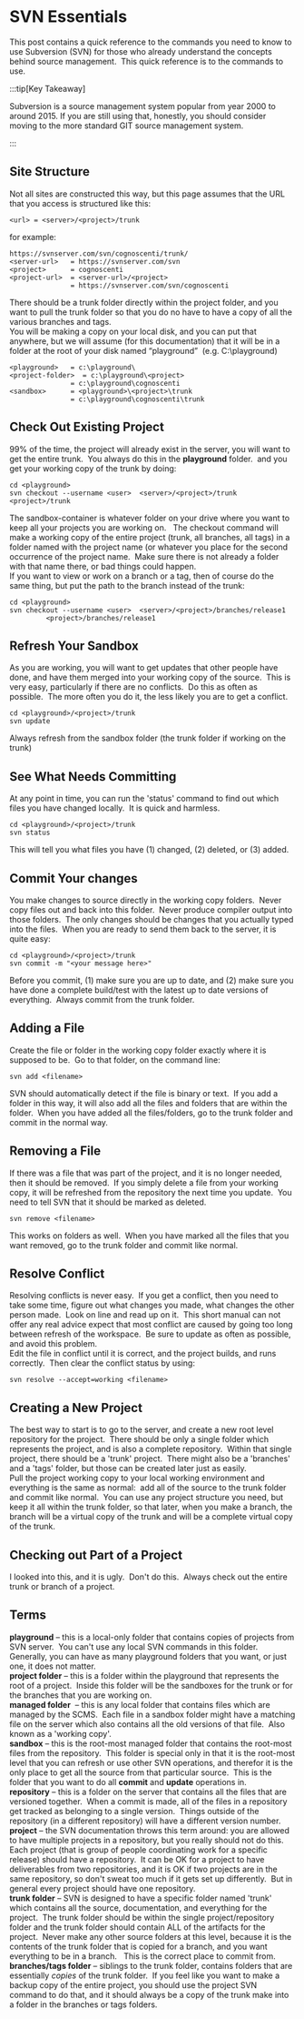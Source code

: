 #  SVN Essentials

This post contains a quick reference to the commands you need to know to use Subversion (SVN) for those who already understand the concepts behind source management.  This quick reference is to the commands to use.

:::tip[Key Takeaway]

Subversion is a source management system popular from year 2000 to around 2015.  If you are still using that, honestly, you should consider moving to the more standard GIT source management system.

:::

## Site Structure

Not all sites are constructed this way, but this page assumes that the URL that you access is structured like this:

```
<url> = <server>/<project>/trunk
```


for example:

```
https://svnserver.com/svn/cognoscenti/trunk/
<server-url>   = https://svnserver.com/svn
<project>      = cognoscenti
<project-url>  = <server-url>/<project>
               = https://svnserver.com/svn/cognoscenti
```


There should be a trunk folder directly within the project folder, and you want to pull the trunk folder so that you do no have to have a copy of all the various branches and tags.  
You will be making a copy on your local disk, and you can put that anywhere, but we will assume (for this documentation) that it will be in a folder at the root of your disk named “playground”  (e.g. C:\\playground)

```
<playground>   = c:\playground\
<project-folder>  = c:\playground\<project>
               = c:\playground\cognoscenti
<sandbox>      = <playground>\<project>\trunk
               = c:\playground\cognoscenti\trunk
```


## Check Out Existing Project

99% of the time, the project will already exist in the server, you will want to get the entire trunk.  You always do this in the **playground** folder.  and you get your working copy of the trunk by doing:

```
cd <playground>
svn checkout --username <user>  <server>/<project>/trunk  <project>/trunk
```


The sandbox-container is whatever folder on your drive where you want to keep all your projects you are working on.   The checkout command will make a working copy of the entire project (trunk, all branches, all tags) in a folder named with the project name (or whatever you place for the second occurrence of the project name.  Make sure there is not already a folder with that name there, or bad things could happen.  
If you want to view or work on a branch or a tag, then of course do the same thing, but put the path to the branch instead of the trunk:

```
cd <playground>
svn checkout --username <user>  <server>/<project>/branches/release1
         <project>/branches/release1
```


## Refresh Your Sandbox

As you are working, you will want to get updates that other people have done, and have them merged into your working copy of the source.  This is very easy, particularly if there are no conflicts.  Do this as often as possible.  The more often you do it, the less likely you are to get a conflict.

```
cd <playground>/<project>/trunk
svn update
```


Always refresh from the sandbox folder (the trunk folder if working on the trunk)

## See What Needs Committing

At any point in time, you can run the 'status' command to find out which files you have changed locally.  It is quick and harmless.

```
cd <playground>/<project>/trunk
svn status
```


This will tell you what files you have (1) changed, (2) deleted, or (3) added.

## Commit Your changes

You make changes to source directly in the working copy folders.  Never copy files out and back into this folder.  Never produce compiler output into those folders.  The only changes should be changes that you actually typed into the files.  When you are ready to send them back to the server, it is quite easy:

```
cd <playground>/<project>/trunk
svn commit -m "<your message here>"
```


Before you commit, (1) make sure you are up to date, and (2) make sure you have done a complete build/test with the latest up to date versions of everything.  Always commit from the trunk folder.

## Adding a File

Create the file or folder in the working copy folder exactly where it is supposed to be.  Go to that folder, on the command line:

```
svn add <filename>
```


SVN should automatically detect if the file is binary or text.  If you add a folder in this way, it will also add all the files and folders that are within the folder.  When you have added all the files/folders, go to the trunk folder and commit in the normal way.

## Removing a File

If there was a file that was part of the project, and it is no longer needed, then it should be removed.  If you simply delete a file from your working copy, it will be refreshed from the repository the next time you update.  You need to tell SVN that it should be marked as deleted.

```
svn remove <filename>
```


This works on folders as well.  When you have marked all the files that you want removed, go to the trunk folder and commit like normal.

## Resolve Conflict

Resolving conflicts is never easy.  If you get a conflict, then you need to take some time, figure out what changes you made, what changes the other person made.  Look on line and read up on it.  This short manual can not offer any real advice expect that most conflict are caused by going too long between refresh of the workspace.  Be sure to update as often as possible, and avoid this problem.  
Edit the file in conflict until it is correct, and the project builds, and runs correctly.  Then clear the conflict status by using:

```
svn resolve --accept=working <filename>
```


## Creating a New Project

The best way to start is to go to the server, and create a new root level repository for the project.  There should be only a single folder which represents the project, and is also a complete repository.  Within that single project, there should be a 'trunk' project.  There might also be a 'branches' and a 'tags' folder, but those can be created later just as easily.  
Pull the project working copy to your local working environment and everything is the same as normal:  add all of the source to the trunk folder and commit like normal.  You can use any project structure you need, but keep it all within the trunk folder, so that later, when you make a branch, the branch will be a virtual copy of the trunk and will be a complete virtual copy of the trunk.

## Checking out Part of a Project

I looked into this, and it is ugly.  Don't do this.  Always check out the entire trunk or branch of a project.

## Terms

**playground** – this is a local-only folder that contains copies of projects from SVN server.  You can't use any local SVN commands in this folder.  Generally, you can have as many playground folders that you want, or just one, it does not matter.  
**project folder** – this is a folder within the playground that represents the root of a project.  Inside this folder will be the sandboxes for the trunk or for the branches that you are working on.  
**managed folder**  – this is any local folder that contains files which are managed by the SCMS.  Each file in a sandbox folder might have a matching file on the server which also contains all the old versions of that file.  Also known as a 'working copy'.  
**sandbox** – this is the root-most managed folder that contains the root-most files from the repository.  This folder is special only in that it is the root-most level that you can refresh or use other SVN operations, and therefor it is the only place to get all the source from that particular source.  This is the folder that you want to do all **commit** and **update** operations in.  
**repository** – this is a folder on the server that contains all the files that are versioned together.  When a commit is made, all of the files in a repository get tracked as belonging to a single version.  Things outside of the repository (in a different repository) will have a different version number.  
**project** – the SVN documentation throws this term around: you are allowed to have multiple projects in a repository, but you really should not do this.  Each project (that is group of people coordinating work for a specific release) should have a repository.  It can be OK for a project to have deliverables from two repositories, and it is OK if two projects are in the same repository, so don't sweat too much if it gets set up differently.  But in general every project should have one repository.  
**trunk folder** – SVN is designed to have a specific folder named 'trunk' which contains all the source, documentation, and everything for the project.  The trunk folder should be within the single project/repository folder and the trunk folder should contain ALL of the artifacts for the project.  Never make any other source folders at this level, because it is the contents of the trunk folder that is copied for a branch, and you want everything to be in a branch.   This is the correct place to commit from.  
**branches/tags folder** – siblings to the trunk folder, contains folders that are essentially _copies_ of the trunk folder.  If you feel like you want to make a backup copy of the entire project, you should use the project SVN command to do that, and it should always be a copy of the trunk make into a folder in the branches or tags folders.